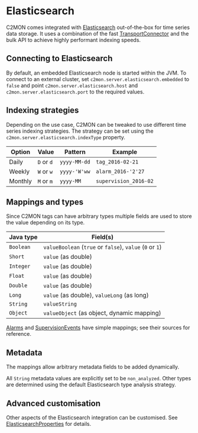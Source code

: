 # Elasticsearch

C2MON comes integrated with [Elasticsearch](https://www.elastic.co/guide/index.html)
out-of-the-box for time series data storage. It uses a combination of the fast 
[TransportConnector](https://www.elastic.co/guide/en/elasticsearch/reference/current/modules-transport.html)
and the bulk API to achieve highly performant indexing speeds.

## Connecting to Elasticsearch

By default, an embedded Elasticsearch node is started within the JVM. To 
connect to an external cluster, set `c2mon.server.elasticsearch.embedded` to `false`
and point `c2mon.server.elasticsearch.host` and `c2mon.server.elasticsearch.port`
to the required values.

## Indexing strategies

Depending on the use case, C2MON can be tweaked to use different time series 
indexing strategies. The strategy can be set using the `c2mon.server.elasticsearch.indexType`
property.

| Option | Value | Pattern | Example |
|--------|-------|---------|---------|
| Daily   | `D` or `d`  | `yyyy-MM-dd` | `tag_2016-02-21`      |
| Weekly  | `W` or `w`  | `yyyy-'W'ww` | `alarm_2016-'2'27`    |
| Monthly | `M` or `m`  | `yyyy-MM`    | `supervision_2016-02` |

## Mappings and types

Since C2MON tags can have arbitrary types multiple fields are used 
to store the value depending on its type.

| Java type | Field(s) |
|-----------|----------|
| `Boolean` | `valueBoolean` (`true` or `false`), `value` (`0` or `1`)
| `Short`   | `value` (as double)
| `Integer` | `value` (as double)
| `Float`   | `value` (as double)
| `Double`  | `value` (as double)
| `Long`    | `value` (as double), `valueLong` (as long)
| `String`  | `valueString`
| `Object`  | `valueObject` (as object, dynamic mapping)


[Alarms](https://gitlab.cern.ch/c2mon/c2mon/tree/master/c2mon-server/c2mon-server-elasticsearch/src/main/resources/mappings/alarm.json) 
and [SupervisionEvents](https://gitlab.cern.ch/c2mon/c2mon/tree/master/c2mon-server/c2mon-server-elasticsearch/src/main/resources/mappings/alarm.json) 
have simple mappings; see their sources for reference. 


## Metadata

The mappings allow arbitrary metadata fields to be added dynamically. 

All `String` metadata values are explicitly set to be `non_analyzed`. Other types
are determined using the default Elasticsearch type analysis strategy.

## Advanced customisation

Other aspects of the Elasticsearch integration can be customised. See [ElasticsearchProperties](
https://gitlab.cern.ch/c2mon/c2mon/blob/master/c2mon-server/c2mon-server-elasticsearch/src/main/java/cern/c2mon/server/elasticsearch/config/ElasticsearchProperties.java)
for details.
